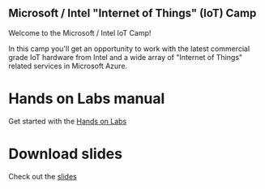 Microsoft / Intel "Internet of Things" (IoT) Camp
---

Welcome to the Microsoft / Intel IoT Camp!

In this camp you'll get an opportunity to work with the latest commercial grade IoT hardware from Intel and a wide array of "Internet of Things" related services in Microsoft Azure. 

# Hands on Labs manual
Get started with the [Hands on Labs](HOLs)

# Download slides
Check out the [slides](Slides) 


